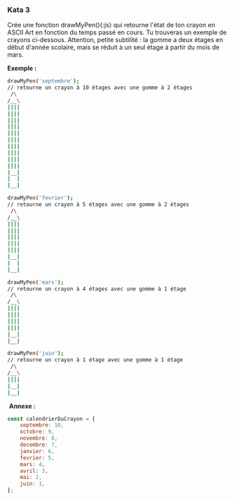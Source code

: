 ### Kata 3

Crée une fonction drawMyPen(){:js} qui retourne l'état de ton crayon en ASCII Art en fonction du temps passé en cours. Tu trouveras un exemple de crayons ci-dessous. Attention, petite subtilité : la gomme a deux étages en début d'année scolaire, mais se réduit à un seul étage à partir du mois de mars.

**Exemple :**

``` bash
drawMyPen('septembre');
// retourne un crayon à 10 étages avec une gomme à 2 étages
 /\
/__\
||||
||||
||||
||||
||||
||||
||||
||||
||||
||||
|__|
|  |
|__|

drawMyPen('fevrier');
// retourne un crayon à 5 étages avec une gomme à 2 étages
 /\
/__\
||||
||||
||||
||||
||||
|__|
|  |
|__|

drawMyPen('mars');
// retourne un crayon à 4 étages avec une gomme à 1 étage
 /\
/__\
||||
||||
||||
||||
|__|
|__|

drawMyPen('juin');
// retourne un crayon à 1 étage avec une gomme à 1 étage
 /\
/__\
||||
|__|
|__|
```
​
**Annexe :**
```js
const calendrierDuCrayon = {
    septembre: 10,
    octobre: 9,
    novembre: 8,
    decembre: 7,
    janvier: 6,
    fevrier: 5,
    mars: 4,
    avril: 3,
    mai: 2,
    juin: 1,
};
``` 
